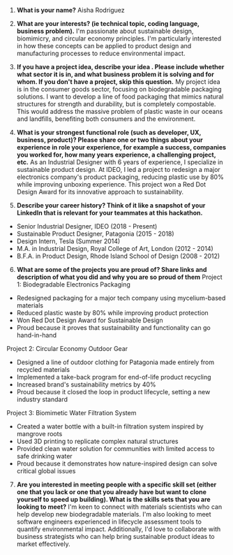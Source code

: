1. **What is your name?**
Aisha Rodriguez

2. **What are your interests?  (ie technical topic, coding language, business problem).**
I'm passionate about sustainable design, biomimicry, and circular economy principles. I'm particularly interested in how these concepts can be applied to product design and manufacturing processes to reduce environmental impact.

3. **If you have a project idea, describe your idea . Please include whether what sector it is in, and what business problem it is solving and for whom. If you don't have a project, skip this question.**
My project idea is in the consumer goods sector, focusing on biodegradable packaging solutions. I want to develop a line of food packaging that mimics natural structures for strength and durability, but is completely compostable. This would address the massive problem of plastic waste in our oceans and landfills, benefiting both consumers and the environment.

4. **What is your strongest functional role (such as developer, UX, business, product)? Please share one or two things about your experience in role your experience, for example a success, companies you worked for, how many years experience, a challenging project, etc.**
As an Industrial Designer with 6 years of experience, I specialize in sustainable product design. At IDEO, I led a project to redesign a major electronics company's product packaging, reducing plastic use by 80% while improving unboxing experience. This project won a Red Dot Design Award for its innovative approach to sustainability.

5. **Describe your career history? Think of it like a snapshot of your LinkedIn that is relevant for your teammates at this hackathon.**
- Senior Industrial Designer, IDEO (2018 - Present)
- Sustainable Product Designer, Patagonia (2015 - 2018)
- Design Intern, Tesla (Summer 2014)
- M.A. in Industrial Design, Royal College of Art, London (2012 - 2014)
- B.F.A. in Product Design, Rhode Island School of Design (2008 - 2012)

6. **What are some of the projects you are proud of? Share links and description of what you did and why you are so proud of them**
Project 1: Biodegradable Electronics Packaging
- Redesigned packaging for a major tech company using mycelium-based materials
- Reduced plastic waste by 80% while improving product protection
- Won Red Dot Design Award for Sustainable Design
- Proud because it proves that sustainability and functionality can go hand-in-hand

Project 2: Circular Economy Outdoor Gear
- Designed a line of outdoor clothing for Patagonia made entirely from recycled materials
- Implemented a take-back program for end-of-life product recycling
- Increased brand's sustainability metrics by 40%
- Proud because it closed the loop in product lifecycle, setting a new industry standard

Project 3: Biomimetic Water Filtration System
- Created a water bottle with a built-in filtration system inspired by mangrove roots
- Used 3D printing to replicate complex natural structures
- Provided clean water solution for communities with limited access to safe drinking water
- Proud because it demonstrates how nature-inspired design can solve critical global issues

7. **Are you interested in meeting people with a specific skill set (either one that you lack or one that you already have but want to clone yourself to speed up building). What is the skills sets that you are looking to meet?**
I'm keen to connect with materials scientists who can help develop new biodegradable materials. I'm also looking to meet software engineers experienced in lifecycle assessment tools to quantify environmental impact. Additionally, I'd love to collaborate with business strategists who can help bring sustainable product ideas to market effectively.